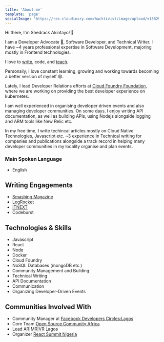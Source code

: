 ```yaml
---
title: 'About me'
template: 'page'
socialImage: 'https://res.cloudinary.com/hacktivist/image/upload/v1582900689/IMG_9816_pnaxcf.jpg'
---
```


Hi there, I'm Shedrack Akintayo! 👋

I am a Developer Advocate 🥑, Software Developer, and Technical Writer. I have ~4 years professional expertise in Software Development, majoring mostly in Frontend technologies.

I love to [write](/), code, and [teach](/pages/talks).

Personally, I love constant learning, growing and working towards becoming a better version of myself 😄.

Lately, I lead Developer Relations efforts at [Cloud Foundry Foundation](https://cloudfoundry.com), where we are working on providing the best developer experience on kubernetes.

I am well experienced in organising developer driven events and also managing developer communities. On some days, I enjoy writing API documentation, as well as building APIs, using Nodejs alongside logging and ARM tools like New Relic etc.

In my free time, I write techincal articles mostly on Cloud Native Technologies, Javascript etc. ~3 experience in Technical writing for companies and publications alongside a track record in helping many developer communities in my locality organise and plan events.

### Main Spoken Language

- English

## Writing Engagements

- [Smashing Magazine](https://www.smashingmagazine.com/author/shedrack-akintayo/)
- [LogRocket](https://blog.logrocket.com/author/shedrackakintayo/)
- [ITNEXT](https://medium.com/@Sheddy_Nathan)
- Codeburst

## Technologies & Skills

- Javascript
- React
- Node
- Docker
- Cloud Foundry
- NoSQL Databases (mongoDB etc.)
- Community Management and Building
- Technical Writing
- API Documentation
- Communication
- Organizing Developer-Driven Events

## Communities Involved With

- Community Manager at [Facebook Developers Circles:Lagos](https://web.facebook.com/groups/devcReactNigeria/)
- Core Team [Open Source Community Africa](https://oscafrica.org)
- Lead [AR|MR|VR](http://mrarvr.in/) Lagos
- Organizer [React Summit Nigeria](https://reactsummit2017.splashthat.com/)
